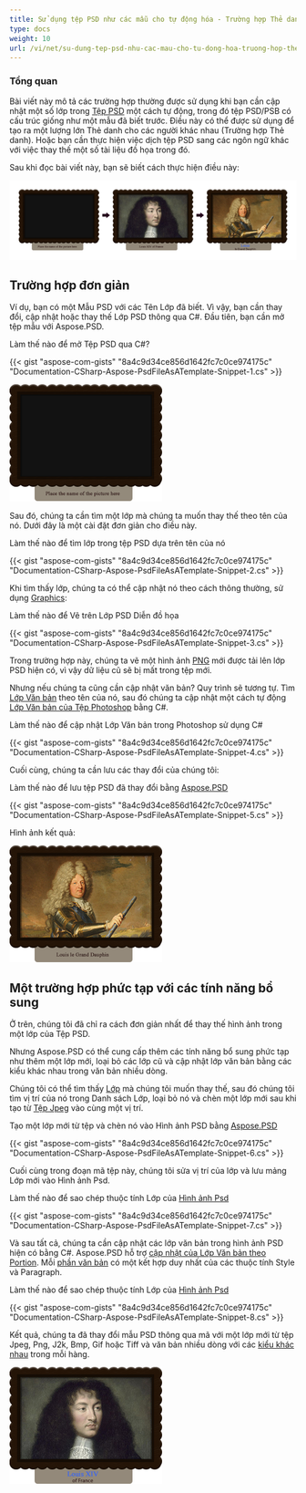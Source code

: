 ```yaml
---
title: Sử dụng tệp PSD như các mẫu cho tự động hóa - Trường hợp Thẻ danh thiếp
type: docs
weight: 10
url: /vi/net/su-dung-tep-psd-nhu-cac-mau-cho-tu-dong-hoa-truong-hop-the-danh-thiep/
---
```


### **Tổng quan**
Bài viết này mô tả các trường hợp thường được sử dụng khi bạn cần cập nhật một số lớp trong [Tệp PSD](https://wiki.fileformat.com/image/psd/) một cách tự động, trong đó tệp PSD/PSB có cấu trúc giống như một mẫu đã biết trước. Điều này có thể được sử dụng để tạo ra một lượng lớn Thẻ danh cho các người khác nhau (Trường hợp Thẻ danh). Hoặc bạn cần thực hiện việc dịch tệp PSD sang các ngôn ngữ khác với việc thay thế một số tài liệu đồ họa trong đó.

Sau khi đọc bài viết này, bạn sẽ biết cách thực hiện điều này:

![todo:image_alt_text](using-psd-files-as-templates-for-automation-business-cards-case_1.png)
## **Trường hợp đơn giản**
Ví dụ, bạn có một Mẫu PSD với các Tên Lớp đã biết. Vì vậy, bạn cần thay đổi, cập nhật hoặc thay thế Lớp PSD thông qua C#. Đầu tiên, bạn cần mở tệp mẫu với Aspose.PSD.

Làm thế nào để mở Tệp PSD qua C#?

{{< gist "aspose-com-gists" "8a4c9d34ce856d1642fc7c0ce974175c" "Documentation-CSharp-Aspose-PsdFileAsATemplate-Snippet-1.cs" >}}

![todo:image_alt_text](using-psd-files-as-templates-for-automation-business-cards-case_2.png)

Sau đó, chúng ta cần tìm một lớp mà chúng ta muốn thay thế theo tên của nó. Dưới đây là một cài đặt đơn giản cho điều này.

Làm thế nào để tìm lớp trong tệp PSD dựa trên tên của nó

{{< gist "aspose-com-gists" "8a4c9d34ce856d1642fc7c0ce974175c" "Documentation-CSharp-Aspose-PsdFileAsATemplate-Snippet-2.cs" >}}



Khi tìm thấy lớp, chúng ta có thể cập nhật nó theo cách thông thường, sử dụng [Graphics](https://reference.aspose.com/psd/net/aspose.psd/graphics):

Làm thế nào để Vẽ trên Lớp PSD Diễn đồ họa

{{< gist "aspose-com-gists" "8a4c9d34ce856d1642fc7c0ce974175c" "Documentation-CSharp-Aspose-PsdFileAsATemplate-Snippet-3.cs" >}}

Trong trường hợp này, chúng ta vẽ một hình ảnh [PNG](https://wiki.fileformat.com/image/png/) mới được tải lên lớp PSD hiện có, vì vậy dữ liệu cũ sẽ bị mất trong tệp mới.

Nhưng nếu chúng ta cũng cần cập nhật văn bản? Quy trình sẽ tương tự. Tìm [Lớp Văn bản](https://reference.aspose.com/psd/net/aspose.psd.fileformats.psd.layers/textlayer) theo tên của nó, sau đó chúng ta cập nhật một cách tự động [Lớp Văn bản của Tệp Photoshop](/psd/vi/net/render-text-with-different-colors-in-text-layer/) bằng C#.

Làm thế nào để cập nhật Lớp Văn bản trong Photoshop sử dụng C#

{{< gist "aspose-com-gists" "8a4c9d34ce856d1642fc7c0ce974175c" "Documentation-CSharp-Aspose-PsdFileAsATemplate-Snippet-4.cs" >}}



Cuối cùng, chúng ta cần lưu các thay đổi của chúng tôi:

Làm thế nào để lưu tệp PSD đã thay đổi bằng [Aspose.PSD](https://products.aspose.com/psd/net)

{{< gist "aspose-com-gists" "8a4c9d34ce856d1642fc7c0ce974175c" "Documentation-CSharp-Aspose-PsdFileAsATemplate-Snippet-5.cs" >}}



Hình ảnh kết quả:

![todo:image_alt_text](using-psd-files-as-templates-for-automation-business-cards-case_3.png)


## **Một trường hợp phức tạp với các tính năng bổ sung**
Ở trên, chúng tôi đã chỉ ra cách đơn giản nhất để thay thế hình ảnh trong một lớp của Tệp PSD.

Nhưng Aspose.PSD có thể cung cấp thêm các tính năng bổ sung phức tạp như thêm một lớp mới, loại bỏ các lớp cũ và cập nhật lớp văn bản bằng các kiểu khác nhau trong văn bản nhiều dòng.

Chúng tôi có thể tìm thấy [Lớp](https://reference.aspose.com/psd/net/aspose.psd.fileformats.psd.layers/layer) mà chúng tôi muốn thay thế, sau đó chúng tôi tìm vị trí của nó trong Danh sách Lớp, loại bỏ nó và chèn một lớp mới sau khi tạo từ [Tệp Jpeg](https://wiki.fileformat.com/image/jpeg/) vào cùng một vị trí.

Tạo một lớp mới từ tệp và chèn nó vào Hình ảnh PSD bằng [Aspose.PSD](https://products.aspose.com/psd/net)

{{< gist "aspose-com-gists" "8a4c9d34ce856d1642fc7c0ce974175c" "Documentation-CSharp-Aspose-PsdFileAsATemplate-Snippet-6.cs" >}}



Cuối cùng trong đoạn mã tệp này, chúng tôi sửa vị trí của lớp và lưu mảng Lớp mới vào Hình ảnh Psd.

Làm thế nào để sao chép thuộc tính Lớp của [Hình ảnh Psd](https://reference.aspose.com/imaging/net/aspose.imaging.fileformats.psd/psdimage)

{{< gist "aspose-com-gists" "8a4c9d34ce856d1642fc7c0ce974175c" "Documentation-CSharp-Aspose-PsdFileAsATemplate-Snippet-7.cs" >}}



Và sau tất cả, chúng ta cần cập nhật các lớp văn bản trong hình ảnh PSD hiện có bằng C#. Aspose.PSD hỗ trợ [cập nhật của Lớp Văn bản theo Portion](/psd/vi/net/working-with-text-layers/). Mỗi [phần văn bản](https://reference.aspose.com/psd/net/aspose.psd.fileformats.psd.layers.text/itextportion) có một kết hợp duy nhất của các thuộc tính Style và Paragraph.

Làm thế nào để sao chép thuộc tính Lớp của [Hình ảnh Psd](https://reference.aspose.com/imaging/net/aspose.imaging.fileformats.psd/psdimage)

{{< gist "aspose-com-gists" "8a4c9d34ce856d1642fc7c0ce974175c" "Documentation-CSharp-Aspose-PsdFileAsATemplate-Snippet-8.cs" >}}



Kết quả, chúng ta đã thay đổi mẫu PSD thông qua mã với một lớp mới từ tệp Jpeg, Png, J2k, Bmp, Gif hoặc Tiff và văn bản nhiều dòng với các [kiểu khác nhau](https://gist.github.com/aspose-com-gists/8a4c9d34ce856d1642fc7c0ce974175c#file-examples-csharp-aspose-modifyingandconvertingimages-psd-renderingofdifferentstylesinonetextlayer-renderingofdifferentstylesinonetextlayer-cs) trong mỗi hàng.

![todo:image_alt_text](using-psd-files-as-templates-for-automation-business-cards-case_4.png)
